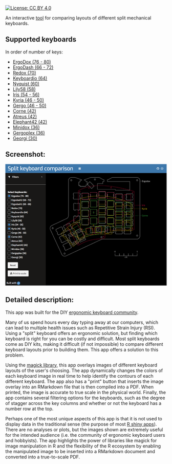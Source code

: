 [![License: CC BY 4.0](https://img.shields.io/badge/License-CC%20BY%204.0-lightgrey.svg)](https://creativecommons.org/licenses/by/4.0/)

An interactive [tool](https://jhelvy.shinyapps.io/splitkbcompare/) for comparing layouts of different split mechanical keyboards.

## Supported keyboards

In order of number of keys:

- [ErgoDox (76 - 80)](https://github.com/Ergodox-io/ErgoDox)
- [ErgoDash (66 - 72)](https://github.com/omkbd/ErgoDash)
- [Redox (70)](https://github.com/mattdibi/redox-keyboard)
- [Keyboardio (64)](https://github.com/keyboardio)
- [Nyquist (60)](https://github.com/keebio/nyquist-case)
- [Lily58 (58)](https://github.com/kata0510/Lily58)
- [Iris (54 - 56)](https://github.com/keebio/iris-case)
- [Kyria (46 - 50)](https://github.com/splitkb/kyria)
- [Gergo (46 - 50)](https://www.gboards.ca/)
- [Corne (42)](https://github.com/foostan/crkbd)
- [Atreus (42)](https://github.com/technomancy/atreus)
- [Elephant42 (42)](https://github.com/illness072/elephant42)
- [Minidox (36)](https://github.com/dotdash32/Cases/tree/master/Minidox)
- [Gergoplex (36)](https://www.gboards.ca/)
- [Georgi (30)](https://www.gboards.ca/)

## Screenshot:

![](images/screenshot.png)

## Detailed description:

This app was built for the DIY [ergonomic keyboard community](https://www.reddit.com/r/ErgoMechKeyboards/).

Many of us spend hours every day typing away at our computers, which can lead to multiple health issues such as Repetitive Strain Injury (RSI). Using a "split" keyboard offers an ergonomic solution, but finding which keyboard is right for you can be costly and difficult. Most split keyboards come as DIY kits, making it difficult (if not impossible) to compare different keyboard layouts prior to building them. This app offers a solution to this problem.

Using the [magick library](https://cran.r-project.org/web/packages/magick/vignettes/intro.html), this app overlays images of different keyboard layouts of the user's choosing. The app dynamically changes the colors of each keyboard image in real time to help identify the contours of each different keyboard. The app also has a "print" button that inserts the image overlay into an RMarkdown file that is then compiled into a PDF. When printed, the image is accurate to true scale in the physical world. Finally, the app contains several filtering options for the keyboards, such as the degree of stagger across the key columns and whether or not the keyboard has a number row at the top.

Perhaps one of the most unique aspects of this app is that it is not used to display data in the traditional sense (the purpose of most [R shiny apps](https://shiny.rstudio.com/)). There are no analyses or plots, but the images shown are extremely useful for the intended audience (i.e. the community of ergonomic keyboard users and hobbyists). The app highlights the power of libraries like magick for image manipulation in R and the flexibility of the R ecosystem by enabling the manipulated image to be inserted into a RMarkdown document and converted into a true-to-scale PDF.
